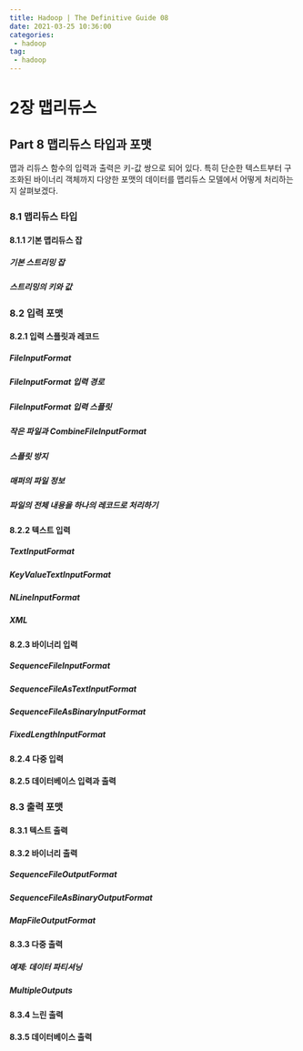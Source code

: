 ```yaml
---
title: Hadoop | The Definitive Guide 08
date: 2021-03-25 10:36:00
categories:
 - hadoop
tag:
 - hadoop
---
```


# 2장 맵리듀스

## Part 8 맵리듀스 타입과 포맷

맵과 리듀스 함수의 입력과 출력은 키-값 쌍으로 되어 있다. 특히 단순한 텍스트부터 구조화된 바이너리 객체까지 다양한 포맷의 데이터를 맵리듀스 모델에서 어떻게 처리하는지 살펴보겠다.

<!-- more -->

### 8.1 맵리듀스 타입

#### 8.1.1 기본 맵리듀스 잡

##### 기본 스트리밍 잡

##### 스트리밍의 키와 값

### 8.2 입력 포맷

#### 8.2.1 입력 스플릿과 레코드

##### FileInputFormat

##### FileInputFormat 입력 경로

##### FileInputFormat 입력 스플릿

##### 작은 파일과 CombineFileInputFormat

##### 스플릿 방지

##### 매퍼의 파일 정보

##### 파일의 전체 내용을 하나의 레코드로 처리하기

#### 8.2.2 텍스트 입력

##### TextInputFormat

##### KeyValueTextInputFormat

##### NLineInputFormat

##### XML

#### 8.2.3 바이너리 입력

##### SequenceFileInputFormat

##### SequenceFileAsTextInputFormat

##### SequenceFileAsBinaryInputFormat

##### FixedLengthInputFormat

#### 8.2.4 다중 입력

#### 8.2.5 데이터베이스 입력과 출력

### 8.3 출력 포맷

#### 8.3.1 텍스트 출력

#### 8.3.2 바이너리 출력

##### SequenceFileOutputFormat

##### SequenceFileAsBinaryOutputFormat

##### MapFileOutputFormat

#### 8.3.3 다중 출력

##### 예제: 데이터 파티셔닝

##### MultipleOutputs

#### 8.3.4 느린 출력

#### 8.3.5 데이터베이스 출력